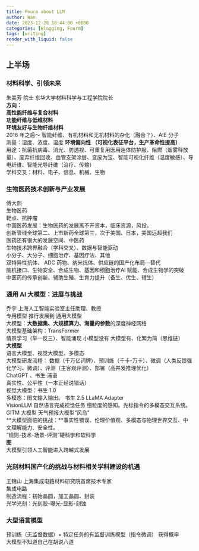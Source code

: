 ```yaml
---
title: Fourm about LLM
author: Wan
date: 2023-12-28 18:44:00 +0800
categories: [Blogging, Fourm]
tags: [writing]
render_with_liquid: false
---
```


<a name="o6c3z"></a>
## 上半场
<a name="ZKwUU"></a>
### 材料科学、引领未来
朱美芳 院士 东华大学材料科学与工程学院院长<br />**方向：**<br />**高性能纤维与复合材料**<br />**功能纤维与低维材料**<br />**环境友好与生物纤维材料**<br />2016 年之后～ 智能纤维、有机材料和无机材料的杂化（融合？）、AIE 分子<br />测量：湿度、浓度、温度   **环境偏向性 （可视化表征平台，生产革命性提高）**<br />用途：抗菌抗病毒、消光、防透视、可重复用医用连体防护服、阻燃（烟雾释放量）、废弃纤维回收、血管支架涂层、变废为宝、智能可视化纤维（温度敏感）、导电纤维、智能光导纤维（治疗、传输）<br />学科交叉：材料、电子、信息、机械、生物

<a name="IEcgS"></a>
### 生物医药技术创新与产业发展
傅大熙<br />生物医药<br />靶点、抗肿瘤<br />中国医药发展：生物医药的发展离不开资本，临床资源，风投。<br />创新管线全球第二、上市新药全球第三，次于美国、日本，美国远超我们<br />医药还有很大的发展空间、中医药<br />生物技术跨界融合（学科交叉）、数据与智能驱动<br />小分子、大分子、细胞治疗、基因疗法、其他<br />双特异性抗体、 ADC 药物、纳米抗体、供应链的国产化布局—替代<br />脑机接口、生物安全、合成生物、基因和细胞治疗AI 赋能、合成生物学的突破<br />中医药的传承创新、辅助生殖、生育力提升（备生、优生、辅生）

<a name="O1WJW"></a>
### 通用 AI 大模型：进展与挑战
乔宇  上海人工智能实验室主任助理、教授<br />专用模型 推行发展到 通用大模型<br />大模型：**大数据集、大规模算力、海量的参数**的深度神经网络<br />大模型基础架构：TransFormer<br />情景学习（举一反三）、智能涌现 小模型没有 大模型有、化繁为简（思维链）<br />**大模型**<br />语言大模型、视觉大模型、多模态<br />大模型研发流程： 数据（千万亿词牌）、预训练（千卡-万卡）、微调（人类反馈强化学习、微调）、评测（主客观评测）、部署（高并发推理优化）<br />ChatGPT 、书生·浦语<br />真实性、公平性（一本正经说错话）<br />视觉大模型：书生 1.0<br />多模态：图文输入输出。 书生 2.5 LLaMA Adapter<br />VisionLLM 自然语言完成视觉任务 细粒度的感知。光标指令的多模态交互系统。<br />GITM 大模型 天气预报大模型“风乌”<br />**大模型面临的挑战：**事实性错误、伦理价值观、多模态与物理世界交互、中文理解能力、安全性。<br />“规则-技术-场景-评测”硬科学和软科学<br />**图**<br />大模型引领人工智能进入跨越式发展

<a name="p3hvL"></a>
### 光刻材料国产化的挑战与材料相关学科建设的机遇
王锦山 上海集成电路材料研究院首席技术专家<br />集成电路<br />制造流程：初始晶圆，加工晶圆、封装<br />光学光刻：光刻胶-曝光-显影-刻蚀

<a name="xzZYO"></a>
### 大型语言模型
预训练（无监督数据）+ 特定任务的有监督训练模型（指令微调）  获得概率<br />大模型不知道自己在胡说八道

